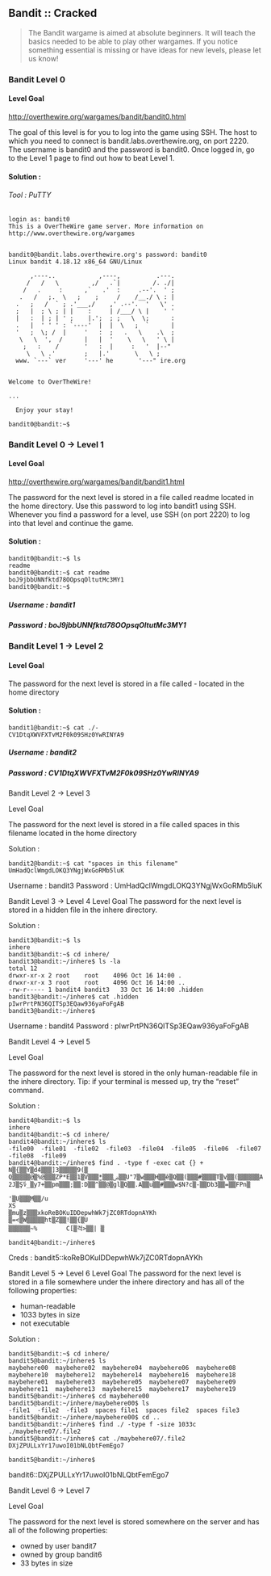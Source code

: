 ## Bandit :: Cracked

> The Bandit wargame is aimed at absolute beginners. It will teach the basics needed to be able to play other wargames. If you notice something essential is missing or have ideas for new levels, please let us know!

### Bandit Level 0

#### Level Goal
http://overthewire.org/wargames/bandit/bandit0.html


The goal of this level is for you to log into the game using SSH. The host to which you need to connect is bandit.labs.overthewire.org, on port 2220. The username is bandit0 and the password is bandit0. Once logged in, go to the Level 1 page to find out how to beat Level 1.

#### Solution :

###### Tool : PuTTY

```
login as: bandit0
This is a OverTheWire game server. More information on http://www.overthewire.org/wargames


bandit0@bandit.labs.overthewire.org's password: bandit0
Linux bandit 4.18.12 x86_64 GNU/Linux

      ,----..            ,----,          .---.
     /   /   \         ,/   .`|         /. ./|
    /   .     :      ,`   .'  :     .--'.  ' ;
   .   /   ;.  \   ;    ;     /    /__./ \ : |
  .   ;   /  ` ; .'___,/    ,' .--'.  '   \' .
  ;   |  ; \ ; | |    :     | /___/ \ |    ' '
  |   :  | ; | ' ;    |.';  ; ;   \  \;      :
  .   |  ' ' ' : `----'  |  |  \   ;  `      |
  '   ;  \; /  |     '   :  ;   .   \    .\  ;
   \   \  ',  /      |   |  '    \   \   ' \ |
    ;   :    /       '   :  |     :   '  |--"
     \   \ .'        ;   |.'       \   \ ;
  www. `---` ver     '---' he       '---" ire.org


Welcome to OverTheWire!

...

  Enjoy your stay!

bandit0@bandit:~$

```

### Bandit Level 0 → Level 1

#### Level Goal
http://overthewire.org/wargames/bandit/bandit1.html

The password for the next level is stored in a file called readme located in the home directory. Use this password to log into bandit1 using SSH. Whenever you find a password for a level, use SSH (on port 2220) to log into that level and continue the game.

#### Solution :

```
bandit0@bandit:~$ ls
readme
bandit0@bandit:~$ cat readme
boJ9jbbUNNfktd78OOpsqOltutMc3MY1
bandit0@bandit:~$
```

##### Username : bandit1
##### Password : boJ9jbbUNNfktd78OOpsqOltutMc3MY1

### Bandit Level 1 → Level 2

#### Level Goal

The password for the next level is stored in a file called - located in the home directory

#### Solution :

```
bandit1@bandit:~$ cat ./-
CV1DtqXWVFXTvM2F0k09SHz0YwRINYA9
```
##### Username : bandit2
##### Password : CV1DtqXWVFXTvM2F0k09SHz0YwRINYA9


Bandit Level 2 → Level 3

Level Goal

The password for the next level is stored in a file called spaces in this filename located in the home directory

Solution :

```
bandit2@bandit:~$ cat "spaces in this filename"
UmHadQclWmgdLOKQ3YNgjWxGoRMb5luK
```

Username : bandit3
Password : UmHadQclWmgdLOKQ3YNgjWxGoRMb5luK

Bandit Level 3 → Level 4
Level Goal
The password for the next level is stored in a hidden file in the inhere directory.

Solution :

```
bandit3@bandit:~$ ls
inhere
bandit3@bandit:~$ cd inhere/
bandit3@bandit:~/inhere$ ls -la
total 12
drwxr-xr-x 2 root    root    4096 Oct 16 14:00 .
drwxr-xr-x 3 root    root    4096 Oct 16 14:00 ..
-rw-r----- 1 bandit4 bandit3   33 Oct 16 14:00 .hidden
bandit3@bandit:~/inhere$ cat .hidden
pIwrPrtPN36QITSp3EQaw936yaFoFgAB
bandit3@bandit:~/inhere$
```
Username : bandit4
Password : pIwrPrtPN36QITSp3EQaw936yaFoFgAB

Bandit Level 4 → Level 5

Level Goal

The password for the next level is stored in the only human-readable file in the inhere directory. Tip: if your terminal is messed up, try the “reset” command.

Solution : 

```
bandit4@bandit:~$ ls
inhere
bandit4@bandit:~$ cd inhere/
bandit4@bandit:~/inhere$ ls
-file00  -file01  -file02  -file03  -file04  -file05  -file06  -file07  -file08  -file09
bandit4@bandit:~/inhere$ find . -type f -exec cat {} +
N▒{▒▒Y▒d4▒▒▒]3▒▒▒▒▒9(▒
Q▒▒▒▒▒@▒%@▒▒▒ZP*E▒▒1▒V▒▒▒̫*▒▒▒ۻ▒▒U"7▒w▒▒▒H▒▒ê▒Q▒▒(▒▒▒#▒▒▒▒T▒v▒▒(▒ִ▒▒▒▒▒A*▒
2J▒Ş؇_▒y7+▒▒pm▒▒▒;▒▒:D▒▒^▒▒@▒gl▒Q▒▒.A▒▒u▒▒#▒▒▒w$N?c▒-▒▒Db3▒▒=▒▒FPn▒
                                                                   '▒U▒▒▒M▒▒/u
XS
▒mu▒z▒▒▒хkoReBOKuIDDepwhWk7jZC0RTdopnAYKh
▒=<▒W▒▒▒▒▒ht▒Z▒▒!▒▒{▒U
▒▒▒▒▒▒~%        C[▒걱>▒▒| ▒

bandit4@bandit:~/inhere$
```

Creds : bandit5::koReBOKuIDDepwhWk7jZC0RTdopnAYKh


Bandit Level 5 → Level 6
Level Goal
The password for the next level is stored in a file somewhere under the inhere directory and has all of the following properties:

- human-readable
- 1033 bytes in size
- not executable


Solution :

```
bandit5@bandit:~$ cd inhere/
bandit5@bandit:~/inhere$ ls
maybehere00  maybehere02  maybehere04  maybehere06  maybehere08  maybehere10  maybehere12  maybehere14  maybehere16  maybehere18
maybehere01  maybehere03  maybehere05  maybehere07  maybehere09  maybehere11  maybehere13  maybehere15  maybehere17  maybehere19
bandit5@bandit:~/inhere$ cd maybehere00
bandit5@bandit:~/inhere/maybehere00$ ls
-file1  -file2  -file3  spaces file1  spaces file2  spaces file3
bandit5@bandit:~/inhere/maybehere00$ cd ..
bandit5@bandit:~/inhere$ find ./ -type f -size 1033c
./maybehere07/.file2
bandit5@bandit:~/inhere$ cat ./maybehere07/.file2
DXjZPULLxYr17uwoI01bNLQbtFemEgo7
                                                                                                                                                                                                                                                                                                                                                                                                                                                                                                                                                                                                                                                                                                                                                                                                                                                                                                                                                                                                                                        bandit5@bandit:~/inhere$

```

bandit6::DXjZPULLxYr17uwoI01bNLQbtFemEgo7


Bandit Level 6 → Level 7

Level Goal

The password for the next level is stored somewhere on the server and has all of the following properties:

- owned by user bandit7
- owned by group bandit6
- 33 bytes in size

